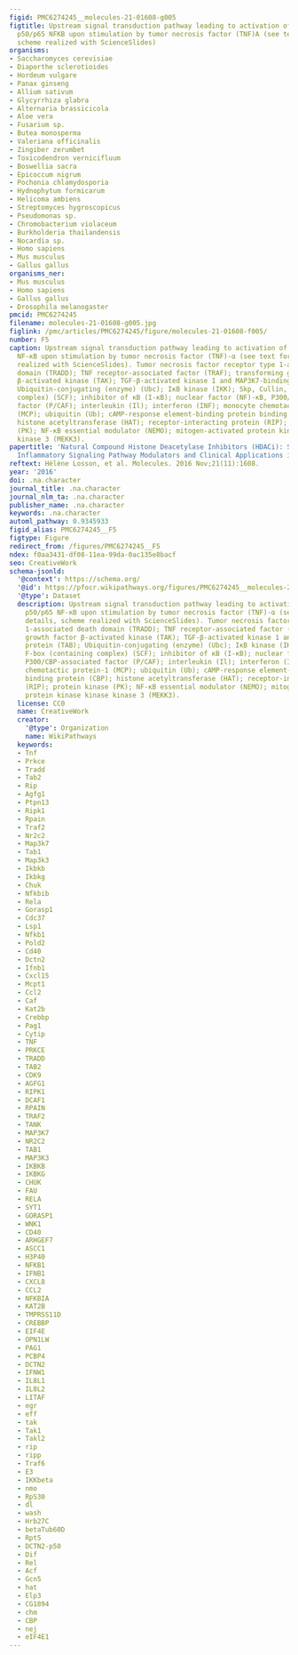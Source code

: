 ```yaml
---
figid: PMC6274245__molecules-21-01608-g005
figtitle: Upstream signal transduction pathway leading to activation of canonical
  p50/p65 NFKB upon stimulation by tumor necrosis factor (TNF)A (see text for details,
  scheme realized with ScienceSlides)
organisms:
- Saccharomyces cerevisiae
- Diaporthe sclerotioides
- Hordeum vulgare
- Panax ginseng
- Allium sativum
- Glycyrrhiza glabra
- Alternaria brassicicola
- Aloe vera
- Fusarium sp.
- Butea monosperma
- Valeriana officinalis
- Zingiber zerumbet
- Toxicodendron vernicifluum
- Boswellia sacra
- Epicoccum nigrum
- Pochonia chlamydosporia
- Hydnophytum formicarum
- Helicoma ambiens
- Streptomyces hygroscopicus
- Pseudomonas sp.
- Chromobacterium violaceum
- Burkholderia thailandensis
- Nocardia sp.
- Homo sapiens
- Mus musculus
- Gallus gallus
organisms_ner:
- Mus musculus
- Homo sapiens
- Gallus gallus
- Drosophila melanogaster
pmcid: PMC6274245
filename: molecules-21-01608-g005.jpg
figlink: /pmc/articles/PMC6274245/figure/molecules-21-01608-f005/
number: F5
caption: Upstream signal transduction pathway leading to activation of canonical p50/p65
  NF-κB upon stimulation by tumor necrosis factor (TNF)-α (see text for details, scheme
  realized with ScienceSlides). Tumor necrosis factor receptor type 1-associated death
  domain (TRADD); TNF receptor-associated factor (TRAF); transforming growth factor
  β-activated kinase (TAK); TGF-β-activated kinase 1 and MAP3K7-binding protein (TAB);
  Ubiquitin-conjugating (enzyme) (Ubc); IκB kinase (IKK); Skp, Cullin, F-box (containing
  complex) (SCF); inhibitor of κB (I-κB); nuclear factor (NF)-κB, P300/CBP-associated
  factor (P/CAF); interleukin (Il); interferon (INF); monocyte chemotactic protein-1
  (MCP); ubiquitin (Ub); cAMP-response element-binding protein binding protein (CBP);
  histone acetyltransferase (HAT); receptor-interacting protein (RIP); protein kinase
  (PK); NF-κB essential modulator (NEMO); mitogen-activated protein kinase kinase
  kinase 3 (MEKK3).
papertitle: 'Natural Compound Histone Deacetylase Inhibitors (HDACi): Synergy with
  Inflammatory Signaling Pathway Modulators and Clinical Applications in Cancer.'
reftext: Hélène Losson, et al. Molecules. 2016 Nov;21(11):1608.
year: '2016'
doi: .na.character
journal_title: .na.character
journal_nlm_ta: .na.character
publisher_name: .na.character
keywords: .na.character
automl_pathway: 0.9345933
figid_alias: PMC6274245__F5
figtype: Figure
redirect_from: /figures/PMC6274245__F5
ndex: f0aa3431-df08-11ea-99da-0ac135e8bacf
seo: CreativeWork
schema-jsonld:
  '@context': https://schema.org/
  '@id': https://pfocr.wikipathways.org/figures/PMC6274245__molecules-21-01608-g005.html
  '@type': Dataset
  description: Upstream signal transduction pathway leading to activation of canonical
    p50/p65 NF-κB upon stimulation by tumor necrosis factor (TNF)-α (see text for
    details, scheme realized with ScienceSlides). Tumor necrosis factor receptor type
    1-associated death domain (TRADD); TNF receptor-associated factor (TRAF); transforming
    growth factor β-activated kinase (TAK); TGF-β-activated kinase 1 and MAP3K7-binding
    protein (TAB); Ubiquitin-conjugating (enzyme) (Ubc); IκB kinase (IKK); Skp, Cullin,
    F-box (containing complex) (SCF); inhibitor of κB (I-κB); nuclear factor (NF)-κB,
    P300/CBP-associated factor (P/CAF); interleukin (Il); interferon (INF); monocyte
    chemotactic protein-1 (MCP); ubiquitin (Ub); cAMP-response element-binding protein
    binding protein (CBP); histone acetyltransferase (HAT); receptor-interacting protein
    (RIP); protein kinase (PK); NF-κB essential modulator (NEMO); mitogen-activated
    protein kinase kinase kinase 3 (MEKK3).
  license: CC0
  name: CreativeWork
  creator:
    '@type': Organization
    name: WikiPathways
  keywords:
  - Tnf
  - Prkce
  - Tradd
  - Tab2
  - Rip
  - Agfg1
  - Ptpn13
  - Ripk1
  - Rpain
  - Traf2
  - Nr2c2
  - Map3k7
  - Tab1
  - Map3k3
  - Ikbkb
  - Ikbkg
  - Chuk
  - Nfkbib
  - Rela
  - Gorasp1
  - Cdc37
  - Lsp1
  - Nfkb1
  - Pold2
  - Cd40
  - Dctn2
  - Ifnb1
  - Cxcl15
  - Mcpt1
  - Ccl2
  - Caf
  - Kat2b
  - Crebbp
  - Pag1
  - Cytip
  - TNF
  - PRKCE
  - TRADD
  - TAB2
  - CDK9
  - AGFG1
  - RIPK1
  - DCAF1
  - RPAIN
  - TRAF2
  - TANK
  - MAP3K7
  - NR2C2
  - TAB1
  - MAP3K3
  - IKBKB
  - IKBKG
  - CHUK
  - FAU
  - RELA
  - SYT1
  - GORASP1
  - WNK1
  - CD40
  - ARHGEF7
  - ASCC1
  - H3P40
  - NFKB1
  - IFNB1
  - CXCL8
  - CCL2
  - NFKBIA
  - KAT2B
  - TMPRSS11D
  - CREBBP
  - EIF4E
  - OPN1LW
  - PAG1
  - PCBP4
  - DCTN2
  - IFNW1
  - IL8L1
  - IL8L2
  - LITAF
  - egr
  - eff
  - tak
  - Tak1
  - Takl2
  - rip
  - ripp
  - Traf6
  - E3
  - IKKbeta
  - nmo
  - RpS30
  - dl
  - wash
  - Hrb27C
  - betaTub60D
  - Rpt5
  - DCTN2-p50
  - Dif
  - Rel
  - Acf
  - Gcn5
  - hat
  - Elp3
  - CG1894
  - chm
  - CBP
  - nej
  - eIF4E1
---
```

